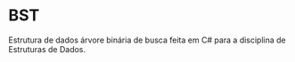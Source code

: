 # BST
 Estrutura de dados árvore binária de busca feita em C# para a disciplina de Estruturas de Dados.

